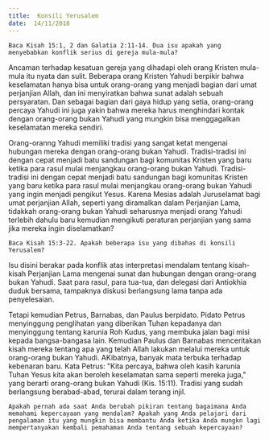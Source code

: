 ```yaml
---
title:  Konsili Yerusalem
date:  14/11/2018
---
```


`Baca Kisah 15:1, 2 dan Galatia 2:11-14. Dua isu apakah yang menyebabkan konflik serius di gereja mula-mula?`

Ancaman terhadap kesatuan gereja yang dihadapi oleh orang Kristen mula-mula itu nyata dan sulit. Beberapa orang Kristen Yahudi berpikir bahwa keselamatan hanya bisa untuk orang-orang yang menjadi bagian dari umat perjanjian Allah, dan ini menyiratkan bahwa sunat adalah sebuah persyaratan. Dan sebagai bagian dari gaya hidup yang setia, orang-orang percaya Yahudi ini juga yakin bahwa mereka harus menghindari kontak dengan orang-orang bukan Yahudi yang mungkin bisa menggagalkan keselamatan mereka sendiri.

Orang-oranng Yahudi memiliki tradisi yang sangat ketat mengenai hubungan mereka dengan orang-orang bukan Yahudi. Tradisi-tradisi ini dengan cepat menjadi batu sandungan bagi komunitas Kristen yang baru ketika para rasul mulai menjangkau orang-orang bukan Yahudi. Tradisi-tradisi ini dengan cepat menjadi batu sandungan bagi komunitas Kristen yang baru ketika para rasul mulai menjangkau orang-orang bukan Yahudi yang ingin menjadi pengikut Yesus. Karena Mesias adalah Juruselamat bagi umat perjanjian Allah, seperti yang diramalkan dalam Perjanjian Lama, tidakkah orang-orang bukan Yahudi seharusnya menjadi orang Yahudi terlebih dahulu baru kemudian mengikuti peraturan perjanjian yang sama jika mereka ingin diselamatkan?

`Baca Kisah 15:3-22. Apakah beberapa isu yang dibahas di konsili Yerusalem?`

Isu disini berakar pada konflik atas interpretasi mendalam tentang kisah-kisah Perjanjian Lama mengenai sunat dan hubungan dengan orang-orang bukan Yahudi. Saat para rasul, para tua-tua, dan delegasi dari Antiokhia duduk bersama, tampaknya diskusi berlangsung lama tanpa ada penyelesaian.

Tetapi kemudian Petrus, Barnabas, dan Paulus berpidato. Pidato Petrus menyinggung penglihatan yang diberikan Tuhan kepadanya dan menyinggung tentang karunia Roh Kudus, yang membuka jalan bagi misi kepada bangsa-bangasa lain. Kemudian Paulus dan Barnabas menceritakan kisah mereka tentang apa yang telah Allah lakukan melalui mereka untuk orang-orang bukan Yahudi. AKibatnya, banyak mata terbuka terhadap kebenaran baru. Kata Petrus: "Kita percaya, bahwa oleh kasih karunia Tuhan Yesus kita akan beroleh keselamatan sama seperti mereka juga," yang berarti orang-orang bukan Yahudi (Kis. 15:11). Tradisi yang sudah berlangsung berabad-abad, terurai dalam terang injil.

`Apakah pernah ada saat Anda berubah pikiran tentang bagaimana Anda memahami kepercayaan yang mendalam? Apakah yang Anda pelajari dari pengalaman itu yang mungkin bisa membantu Anda ketika Anda mungkn lagi mempertanyakan kembali pemahaman Anda tentang sebuah kepercayaan?`